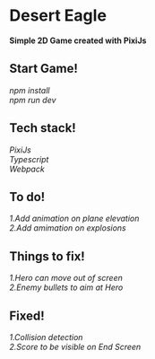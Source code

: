 # Desert Eagle

**Simple 2D Game created with PixiJs**

## Start Game!

_npm install_<br>
_npm run dev_<br>

## Tech stack!

_PixiJs_<br>
_Typescript_<br>
_Webpack_<br>

## To do!

_1.Add animation on plane elevation_<br>
_2.Add amimation on explosions_<br>

## Things to fix!

_1.Hero can move out of screen_<br>
_2.Enemy bullets to aim at Hero_<br>

## Fixed!

_1.Collision detection_<br>
_2.Score to be visible on End Screen_<br>
